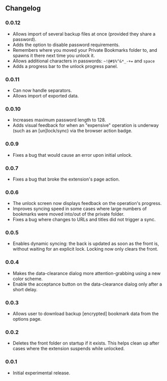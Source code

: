 ## Changelog

### 0.0.12
 * Allows import of several backup files at once (provided they share a password).
 * Adds the option to disable password requirements.
 * Remembers where you moved your Private Bookmarks folder to, and spawns it there next time you unlock it.
 * Allows additional characters in passwords: `~!@#$%^&*_-+=` and `space`
 * Adds a progress bar to the unlock progress panel.

### 0.0.11
 * Can now handle separators.
 * Allows import of exported data.
 
### 0.0.10
 * Increases maximum password length to 128.
 * Adds visual feedback for when an "expensive" operation is underway (such as an [un]lock/sync) via the browser action badge.
 
### 0.0.9
 * Fixes a bug that would cause an error upon initial unlock.
 
### 0.0.7
 * Fixes a bug that broke the extension's page action.
 
### 0.0.6
 * The unlock screen now displays feedback on the operation's progress.
 * Improves syncing speed in some cases where large numbers of bookmarks were moved into/out of the private folder.
 * Fixes a bug where changes to URLs and titles did not trigger a sync.

### 0.0.5
 * Enables dynamic syncing: the back is updated as soon as the front is, without waiting for an explicit lock. Locking now only clears the front.
 
### 0.0.4
 * Makes the data-clearance dialog more attention-grabbing using a new color scheme.
 * Enable the acceptance button on the data-clearance dialog only after a short delay.
 
### 0.0.3
 * Allows user to download backup [encrypted] bookmark data from the options page.
 
### 0.0.2
 * Deletes the front folder on startup if it exists. This helps clean up after cases where the extension suspends while unlocked.
 
### 0.0.1
 * Initial experimental release.
